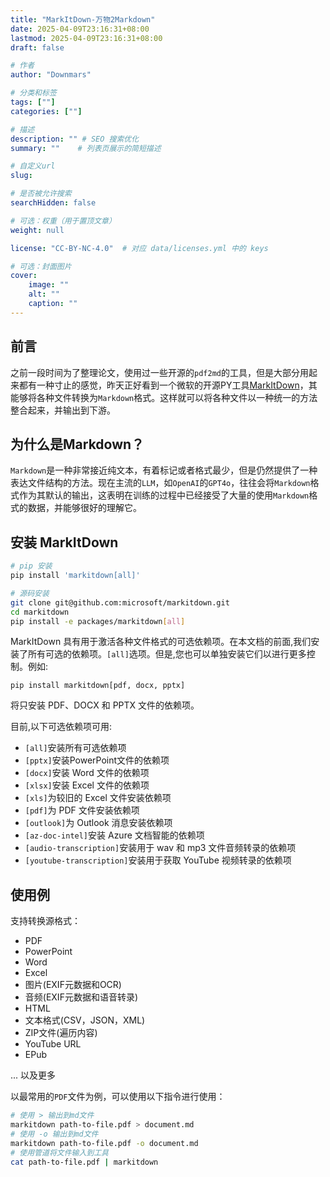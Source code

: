 ```yaml
---
title: "MarkItDown-万物2Markdown"
date: 2025-04-09T23:16:31+08:00
lastmod: 2025-04-09T23:16:31+08:00
draft: false

# 作者
author: "Downmars"

# 分类和标签
tags: [""]
categories: [""]

# 描述
description: "" # SEO 搜索优化
summary: ""    # 列表页展示的简短描述

# 自定义url
slug:

# 是否被允许搜索
searchHidden: false

# 可选：权重（用于置顶文章）
weight: null

license: "CC-BY-NC-4.0"  # 对应 data/licenses.yml 中的 keys

# 可选：封面图片
cover:
    image: ""
    alt: ""
    caption: ""
---
```


## 前言  
之前一段时间为了整理论文，使用过一些开源的`pdf2md`的工具，但是大部分用起来都有一种寸止的感觉，昨天正好看到一个微软的开源PY工具[MarkItDown](https://github.com/microsoft/markitdown)，其能够将各种文件转换为`Markdown`格式。这样就可以将各种文件以一种统一的方法整合起来，并输出到下游。  

## 为什么是Markdown？  
`Markdown`是一种非常接近纯文本，有着标记或者格式最少，但是仍然提供了一种表达文件结构的方法。现在主流的`LLM`，如`OpenAI`的`GPT4o`，往往会将`Markdown`格式作为其默认的输出，这表明在训练的过程中已经接受了大量的使用`Markdown`格式的数据，并能够很好的理解它。  

## 安装 MarkItDown  
```bash  
# pip 安装  
pip install 'markitdown[all]'  

# 源码安装  
git clone git@github.com:microsoft/markitdown.git
cd markitdown
pip install -e packages/markitdown[all]
```

MarkItDown 具有用于激活各种文件格式的可选依赖项。在本文档的前面,我们安装了所有可选的依赖项。`[all]`选项。但是,您也可以单独安装它们以进行更多控制。例如:

```shell
pip install markitdown[pdf, docx, pptx]
```

将只安装 PDF、DOCX 和 PPTX 文件的依赖项。

目前,以下可选依赖项可用:

-   `[all]`安装所有可选依赖项
-   `[pptx]`安装PowerPoint文件的依赖项
-   `[docx]`安装 Word 文件的依赖项
-   `[xlsx]`安装 Excel 文件的依赖项
-   `[xls]`为较旧的 Excel 文件安装依赖项
-   `[pdf]`为 PDF 文件安装依赖项
-   `[outlook]`为 Outlook 消息安装依赖项
-   `[az-doc-intel]`安装 Azure 文档智能的依赖项
-   `[audio-transcription]`安装用于 wav 和 mp3 文件音频转录的依赖项
-   `[youtube-transcription]`安装用于获取 YouTube 视频转录的依赖项


## 使用例  
支持转换源格式：  
- PDF  
- PowerPoint  
- Word  
- Excel  
- 图片(EXIF元数据和OCR)  
- 音频(EXIF元数据和语音转录)  
- HTML  
- 文本格式(CSV，JSON，XML)  
- ZIP文件(遍历内容)  
- YouTube URL  
- EPub  

... 以及更多  

以最常用的`PDF`文件为例，可以使用以下指令进行使用：  
```bash  
# 使用 > 输出到md文件  
markitdown path-to-file.pdf > document.md  
# 使用 -o 输出到md文件  
markitdown path-to-file.pdf -o document.md
# 使用管道将文件输入到工具  
cat path-to-file.pdf | markitdown  
```

